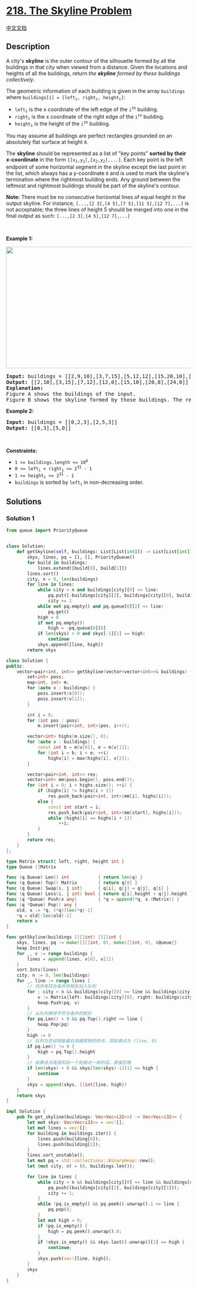 # [218. The Skyline Problem](https://leetcode.com/problems/the-skyline-problem)

[中文文档](/solution/0200-0299/0218.The%20Skyline%20Problem/README.md)

<!-- tags:Binary Indexed Tree,Segment Tree,Array,Divide and Conquer,Ordered Set,Line Sweep,Heap (Priority Queue) -->

<!-- difficulty:Hard -->

## Description

<p>A city&#39;s <strong>skyline</strong> is the outer contour of the silhouette formed by all the buildings in that city when viewed from a distance. Given the locations and heights of all the buildings, return <em>the <strong>skyline</strong> formed by these buildings collectively</em>.</p>

<p>The geometric information of each building is given in the array <code>buildings</code> where <code>buildings[i] = [left<sub>i</sub>, right<sub>i</sub>, height<sub>i</sub>]</code>:</p>

<ul>
	<li><code>left<sub>i</sub></code> is the x coordinate of the left edge of the <code>i<sup>th</sup></code> building.</li>
	<li><code>right<sub>i</sub></code> is the x coordinate of the right edge of the <code>i<sup>th</sup></code> building.</li>
	<li><code>height<sub>i</sub></code> is the height of the <code>i<sup>th</sup></code> building.</li>
</ul>

<p>You may assume all buildings are perfect rectangles grounded on an absolutely flat surface at height <code>0</code>.</p>

<p>The <strong>skyline</strong> should be represented as a list of &quot;key points&quot; <strong>sorted by their x-coordinate</strong> in the form <code>[[x<sub>1</sub>,y<sub>1</sub>],[x<sub>2</sub>,y<sub>2</sub>],...]</code>. Each key point is the left endpoint of some horizontal segment in the skyline except the last point in the list, which always has a y-coordinate <code>0</code> and is used to mark the skyline&#39;s termination where the rightmost building ends. Any ground between the leftmost and rightmost buildings should be part of the skyline&#39;s contour.</p>

<p><b>Note:</b> There must be no consecutive horizontal lines of equal height in the output skyline. For instance, <code>[...,[2 3],[4 5],[7 5],[11 5],[12 7],...]</code> is not acceptable; the three lines of height 5 should be merged into one in the final output as such: <code>[...,[2 3],[4 5],[12 7],...]</code></p>

<p>&nbsp;</p>
<p><strong class="example">Example 1:</strong></p>
<img alt="" src="https://fastly.jsdelivr.net/gh/doocs/leetcode@main/solution/0200-0299/0218.The%20Skyline%20Problem/images/merged.jpg" style="width: 800px; height: 331px;" />
<pre>
<strong>Input:</strong> buildings = [[2,9,10],[3,7,15],[5,12,12],[15,20,10],[19,24,8]]
<strong>Output:</strong> [[2,10],[3,15],[7,12],[12,0],[15,10],[20,8],[24,0]]
<strong>Explanation:</strong>
Figure A shows the buildings of the input.
Figure B shows the skyline formed by those buildings. The red points in figure B represent the key points in the output list.
</pre>

<p><strong class="example">Example 2:</strong></p>

<pre>
<strong>Input:</strong> buildings = [[0,2,3],[2,5,3]]
<strong>Output:</strong> [[0,3],[5,0]]
</pre>

<p>&nbsp;</p>
<p><strong>Constraints:</strong></p>

<ul>
	<li><code>1 &lt;= buildings.length &lt;= 10<sup>4</sup></code></li>
	<li><code>0 &lt;= left<sub>i</sub> &lt; right<sub>i</sub> &lt;= 2<sup>31</sup> - 1</code></li>
	<li><code>1 &lt;= height<sub>i</sub> &lt;= 2<sup>31</sup> - 1</code></li>
	<li><code>buildings</code> is sorted by <code>left<sub>i</sub></code> in&nbsp;non-decreasing order.</li>
</ul>

## Solutions

### Solution 1

<!-- tabs:start -->

```python
from queue import PriorityQueue


class Solution:
    def getSkyline(self, buildings: List[List[int]]) -> List[List[int]]:
        skys, lines, pq = [], [], PriorityQueue()
        for build in buildings:
            lines.extend([build[0], build[1]])
        lines.sort()
        city, n = 0, len(buildings)
        for line in lines:
            while city < n and buildings[city][0] <= line:
                pq.put([-buildings[city][2], buildings[city][0], buildings[city][1]])
                city += 1
            while not pq.empty() and pq.queue[0][2] <= line:
                pq.get()
            high = 0
            if not pq.empty():
                high = -pq.queue[0][0]
            if len(skys) > 0 and skys[-1][1] == high:
                continue
            skys.append([line, high])
        return skys
```

```cpp
class Solution {
public:
    vector<pair<int, int>> getSkyline(vector<vector<int>>& buildings) {
        set<int> poss;
        map<int, int> m;
        for (auto v : buildings) {
            poss.insert(v[0]);
            poss.insert(v[1]);
        }

        int i = 0;
        for (int pos : poss)
            m.insert(pair<int, int>(pos, i++));

        vector<int> highs(m.size(), 0);
        for (auto v : buildings) {
            const int b = m[v[0]], e = m[v[1]];
            for (int i = b; i < e; ++i)
                highs[i] = max(highs[i], v[2]);
        }

        vector<pair<int, int>> res;
        vector<int> mm(poss.begin(), poss.end());
        for (int i = 0; i < highs.size(); ++i) {
            if (highs[i] != highs[i + 1])
                res.push_back(pair<int, int>(mm[i], highs[i]));
            else {
                const int start = i;
                res.push_back(pair<int, int>(mm[start], highs[i]));
                while (highs[i] == highs[i + 1])
                    ++i;
            }
        }
        return res;
    }
};
```

```go
type Matrix struct{ left, right, height int }
type Queue []Matrix

func (q Queue) Len() int           { return len(q) }
func (q Queue) Top() Matrix        { return q[0] }
func (q Queue) Swap(i, j int)      { q[i], q[j] = q[j], q[i] }
func (q Queue) Less(i, j int) bool { return q[i].height > q[j].height }
func (q *Queue) Push(x any)        { *q = append(*q, x.(Matrix)) }
func (q *Queue) Pop() any {
	old, x := *q, (*q)[len(*q)-1]
	*q = old[:len(old)-1]
	return x
}

func getSkyline(buildings [][]int) [][]int {
	skys, lines, pq := make([][]int, 0), make([]int, 0), &Queue{}
	heap.Init(pq)
	for _, v := range buildings {
		lines = append(lines, v[0], v[1])
	}
	sort.Ints(lines)
	city, n := 0, len(buildings)
	for _, line := range lines {
		// 将所有符合条件的矩形加入队列
		for ; city < n && buildings[city][0] <= line && buildings[city][1] > line; city++ {
			v := Matrix{left: buildings[city][0], right: buildings[city][1], height: buildings[city][2]}
			heap.Push(pq, v)
		}
		// 从队列移除不符合条件的矩形
		for pq.Len() > 0 && pq.Top().right <= line {
			heap.Pop(pq)
		}
		high := 0
		// 队列为空说明是最右侧建筑物的终点，其轮廓点为 (line, 0)
		if pq.Len() != 0 {
			high = pq.Top().height
		}
		// 如果该点高度和前一个轮廓点一样的话，直接忽略
		if len(skys) > 0 && skys[len(skys)-1][1] == high {
			continue
		}
		skys = append(skys, []int{line, high})
	}
	return skys
}
```

```rust
impl Solution {
    pub fn get_skyline(buildings: Vec<Vec<i32>>) -> Vec<Vec<i32>> {
        let mut skys: Vec<Vec<i32>> = vec![];
        let mut lines = vec![];
        for building in buildings.iter() {
            lines.push(building[0]);
            lines.push(building[1]);
        }
        lines.sort_unstable();
        let mut pq = std::collections::BinaryHeap::new();
        let (mut city, n) = (0, buildings.len());

        for line in lines {
            while city < n && buildings[city][0] <= line && buildings[city][1] > line {
                pq.push((buildings[city][2], buildings[city][1]));
                city += 1;
            }
            while !pq.is_empty() && pq.peek().unwrap().1 <= line {
                pq.pop();
            }
            let mut high = 0;
            if !pq.is_empty() {
                high = pq.peek().unwrap().0;
            }
            if !skys.is_empty() && skys.last().unwrap()[1] == high {
                continue;
            }
            skys.push(vec![line, high]);
        }
        skys
    }
}
```

<!-- tabs:end -->

<!-- end -->
